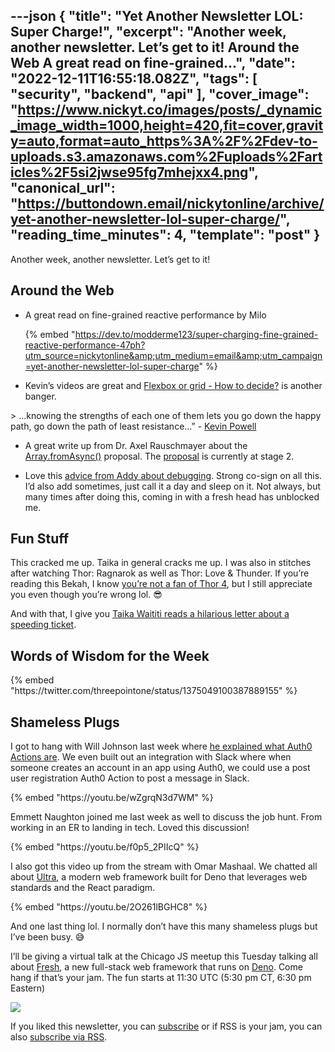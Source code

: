 ---json
{
  "title": "Yet Another Newsletter LOL: Super Charge!",
  "excerpt": "Another week, another newsletter. Let’s get to it!  Around the Web   A great read on fine-grained...",
  "date": "2022-12-11T16:55:18.082Z",
  "tags": [
    "security",
    "backend",
    "api"
  ],
  "cover_image": "https://www.nickyt.co/images/posts/_dynamic_image_width=1000,height=420,fit=cover,gravity=auto,format=auto_https%3A%2F%2Fdev-to-uploads.s3.amazonaws.com%2Fuploads%2Farticles%2F5si2jwse95fg7mhejxx4.png",
  "canonical_url": "https://buttondown.email/nickytonline/archive/yet-another-newsletter-lol-super-charge/",
  "reading_time_minutes": 4,
  "template": "post"
}
---

<p>Another week, another newsletter. Let’s get to it!</p>
<h2>Around the Web</h2>
<ul>
<li>A great read on fine-grained reactive performance by Milo

{% embed "https://dev.to/modderme123/super-charging-fine-grained-reactive-performance-47ph?utm_source=nickytonline&amp;utm_medium=email&amp;utm_campaign=yet-another-newsletter-lol-super-charge" %}

</li>
<li>
<p>Kevin&rsquo;s videos are great and <a href="https://www.youtube.com/watch?v=3elGSZSWTbM&amp;utm_source=nickytonline&amp;utm_medium=email&amp;utm_campaign=yet-another-newsletter-lol-super-charge" target="_blank">Flexbox or grid - How to decide?</a> is another banger.</p>
</li>
</ul>
> &hellip;knowing the strengths of each one of them lets you go down the happy path, go down the path of least resistance&hellip;&rdquo; - <a href="https://www.youtube.com/@KevinPowell?utm_source=nickytonline&amp;utm_medium=email&amp;utm_campaign=yet-another-newsletter-lol-super-charge" target="_blank">Kevin Powell</a>

<ul>
<li>
<p>A great write up from Dr. Axel Rauschmayer about the <a href="https://2ality.com/2022/11/array-from-async.html?utm_source=nickytonline&amp;utm_medium=email&amp;utm_campaign=yet-another-newsletter-lol-super-charge" target="_blank">Array.fromAsync()</a> proposal. The <a href="https://github.com/tc39/proposal-array-from-async?utm_source=nickytonline&amp;utm_medium=email&amp;utm_campaign=yet-another-newsletter-lol-super-charge" target="_blank">proposal</a> is currently at stage 2.</p>
</li>
<li>
<p>Love this <a href="https://www.linkedin.com/posts/addyosmani_debugging-tactics-activity-7003411342632124416-mvUC?utm_source=nickytonline&amp;utm_medium=email&amp;utm_campaign=yet-another-newsletter-lol-super-charge" target="_blank">advice from Addy about debugging</a>. Strong co-sign on all this. I&rsquo;d also add sometimes, just call it a day and sleep on it. Not always, but many times after doing this, coming in with a fresh head has unblocked me.</p>
</li>
</ul>
<h2>Fun Stuff</h2>
<p>This cracked me up. Taika in general cracks me up. I was also in stitches after watching Thor: Ragnarok as well as Thor: Love &amp; Thunder. If you&rsquo;re reading this Bekah, I know <a href="https://twitter.com/BekahHW/status/1595956354535112704?s=20&amp;t=liNmUYge1r3S9px2HurPqA&amp;utm_source=nickytonline&amp;utm_medium=email&amp;utm_campaign=yet-another-newsletter-lol-super-charge" target="_blank">you&rsquo;re not a fan of Thor 4</a>, but I still appreciate you even though you&rsquo;re wrong lol. 😎</p>
<p>And with that, I give you <a href="https://youtu.be/yRUtyCzfuI0?utm_source=nickytonline&amp;utm_medium=email&amp;utm_campaign=yet-another-newsletter-lol-super-charge" target="_blank">Taika Waititi reads a hilarious letter about a speeding ticket</a>.</p>
<h2>Words of Wisdom for the Week</h2>
{% embed "https://twitter.com/threepointone/status/1375049100387889155" %}
<h2>Shameless Plugs</h2>
<p>I got to hang with Will Johnson last week where <a href="https://youtu.be/wZgrqN3d7WM?utm_source=nickytonline&amp;utm_medium=email&amp;utm_campaign=yet-another-newsletter-lol-super-charge" target="_blank">he explained what Auth0 Actions are</a>. We even built out an integration with Slack where when someone creates an account in an app using Auth0, we could use a post user registration Auth0 Action to post a message in Slack.</p>
{% embed "https://youtu.be/wZgrqN3d7WM" %}
<p>Emmett Naughton joined me last week as well to discuss the job hunt. From working in an ER to landing in tech. Loved this discussion!</p>
{% embed "https://youtu.be/f0p5_2PIIcQ" %}
<p>I also got this video up from the stream with Omar Mashaal. We chatted all about <a href="http://ultrajs.dev?utm_source=nickytonline&amp;utm_medium=email&amp;utm_campaign=yet-another-newsletter-lol-super-charge" target="_blank">Ultra</a>, a modern web framework built for Deno that leverages web standards and the React paradigm.</p>
{% embed "https://youtu.be/2O261lBGHC8" %}
<p>And one last thing lol. I normally don&rsquo;t have this many shameless plugs but I&rsquo;ve been busy. 😅</p>
<p>I&rsquo;ll be giving a virtual talk at the Chicago JS meetup this Tuesday talking all about <a href="https://fresh.deno.dev?utm_source=nickytonline&amp;utm_medium=email&amp;utm_campaign=yet-another-newsletter-lol-super-charge" target="_blank">Fresh</a>, a new full-stack web framework that runs on <a href="https://deno.land?utm_source=nickytonline&amp;utm_medium=email&amp;utm_campaign=yet-another-newsletter-lol-super-charge" target="_blank">Deno</a>. Come hang if that&rsquo;s your jam. The fun starts at 11:30 UTC (5:30 pm CT, 6:30 pm Eastern)</p>

<a alt="JS.Chi December Meetup, Tue, Dec 13, 2022, 5:30 PM" href="https://www.meetup.com/js-chi/events/288515415/?utm_source=nickytonline&amp;utm_medium=email&amp;utm_campaign=yet-another-newsletter-lol-super-charge">
<img  src="https://secure-content.meetupstatic.com/images/classic-events/508770838/676x380.jpg" />
</a>

If you liked this newsletter, you can [subscribe](https://www.iamdeveloper.com/pages/newsletter/) or if RSS is your jam, you can also [subscribe via RSS](https://www.iamdeveloper.com/newsletter.rss).
